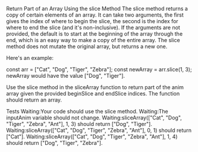 Return Part of an Array Using the slice Method
The slice method returns a copy of certain elements of an array. It can take two arguments, the first gives the index of where to begin the slice, the second is the index for where to end the slice (and it's non-inclusive). If the arguments are not provided, the default is to start at the beginning of the array through the end, which is an easy way to make a copy of the entire array. The slice method does not mutate the original array, but returns a new one.

Here's an example:

const arr = ["Cat", "Dog", "Tiger", "Zebra"];
const newArray = arr.slice(1, 3);
newArray would have the value ["Dog", "Tiger"].

Use the slice method in the sliceArray function to return part of the anim array given the provided beginSlice and endSlice indices. The function should return an array.

Tests
Waiting:Your code should use the slice method.
Waiting:The inputAnim variable should not change.
Waiting:sliceArray(["Cat", "Dog", "Tiger", "Zebra", "Ant"], 1, 3) should return ["Dog", "Tiger"].
Waiting:sliceArray(["Cat", "Dog", "Tiger", "Zebra", "Ant"], 0, 1) should return ["Cat"].
Waiting:sliceArray(["Cat", "Dog", "Tiger", "Zebra", "Ant"], 1, 4) should return ["Dog", "Tiger", "Zebra"].